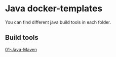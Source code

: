 # Java docker-templates


You can find different java build tools in each folder.

## Build tools

[01-Java-Maven](Maven)